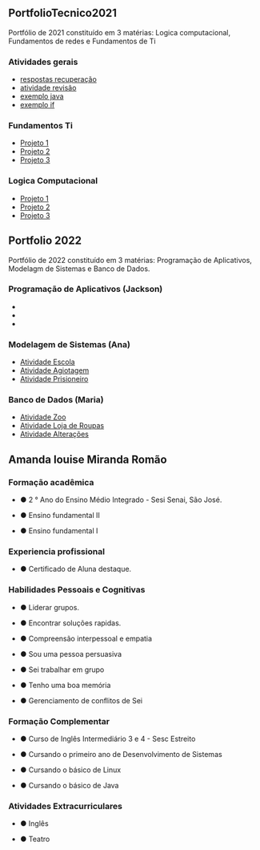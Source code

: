 ## PortfolioTecnico2021
Portfólio de 2021 constituído em 3 matérias: Logica computacional, Fundamentos de redes e Fundamentos de Ti

### Atividades gerais
* [respostas recuperação](/prova)
* [atividade revisão](/Exemplos_sh)
* [exemplo java](/amanda_atividades/logica_computacional)
* [exemplo if](/FundamentosdeTi/exemplos/Atividade1.sh)

### Fundamentos Ti
* [Projeto 1](/FundamentosdeTi/exemplos/Atividade1.sh)
* [Projeto 2](/FundamentosdeTi/exemplos/Atividade2.sh)
* [Projeto 3](/FundamentosdeTi/exemplos/Atividade3.sh)

### Logica Computacional
* [Projeto 1](/logica_computacional/exemplo.java)
* [Projeto 2](/logica_computacional/exemplo2.java)
* [Projeto 3](/logica_computacional/exemplo3.java)


## Portfolio 2022
Portfólio de 2022 constituído em 3 matérias: Programação de Aplicativos, Modelagm de Sistemas e Banco de Dados.

### Programação de Aplicativos (Jackson)
*
*
*


### Modelagem de Sistemas (Ana)
* [Atividade Escola](https://github.com/AmandaLouiseSenai/PortfolioTecnico/blob/main/Modelagem%20de%20Sistemas/Atividade%20escola.java)
* [Atividade Agiotagem](https://github.com/AmandaLouiseSenai/PortfolioTecnico/commit/c8cd33a8fa304174235b963f0e3777ad67e10c93)
* [Atividade Prisioneiro](https://github.com/AmandaLouiseSenai/PortfolioTecnico/blob/main/Modelagem%20de%20Sistemas/Presidiario.java)


### Banco de Dados (Maria)
* [Atividade Zoo](https://github.com/AmandaLouiseSenai/PortfolioTecnico/blob/main/Banco%20de%20Dados/Atividade%20zoo.sql)
* [Atividade Loja de Roupas](https://github.com/AmandaLouiseSenai/PortfolioTecnico/new/main/Banco%20de%20Dados)
* [Atividade Alterações](https://github.com/AmandaLouiseSenai/PortfolioTecnico/blob/main/Banco%20de%20Dados/Atividade%20de%20Altera%C3%A7%C3%B5es.sql)

## Amanda louise Miranda Romão
### Formação acadêmica
* ● 2 ° Ano do Ensino Médio Integrado - Sesi Senai, São José.

* ● Ensino fundamental II 

* ● Ensino fundamental I
### Experiencia profissional
* ● Certificado de Aluna destaque.
### Habilidades Pessoais e Cognitivas
* ● Liderar grupos.

* ● Encontrar soluções rapidas.

* ● Compreensão interpessoal e empatia

* ● Sou uma pessoa persuasiva 

* ● Sei trabalhar em grupo

* ● Tenho uma boa memória 

* ● Gerenciamento de conflitos de Sei

### Formação Complementar 
* ● Curso de Inglês Intermediário 3 e 4 - Sesc Estreito

* ● Cursando o primeiro ano de Desenvolvimento de Sistemas

* ● Cursando o básico de Linux

* ● Cursando o básico de Java
### Atividades Extracurriculares
* ● Inglês

* ● Teatro
